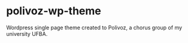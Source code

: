 # polivoz-wp-theme
Wordpress single page theme created to Polivoz, a chorus group of my university UFBA. 
